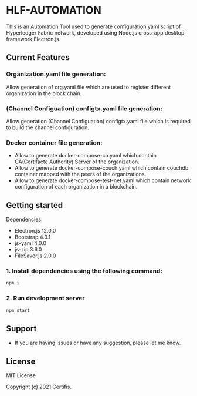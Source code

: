 # HLF-AUTOMATION

This is an Automation Tool used to generate configuration yaml script of Hyperledger Fabric network, developed using Node.js cross-app desktop framework Electron.js.

## Current Features

### Organization.yaml file generation:

Allow generation of org.yaml file which are used to register different organization in the block chain.

### (Channel Configuation) configtx.yaml file generation:

Allow generation (Channel Configuation) configtx.yaml file which is required to build the channel configuration.

### Docker container file generation:

* Allow to generate docker-compose-ca.yaml which contain CA(Certifacte Authority) Server of the organization.
* Allow to generate docker-compose-couch.yaml which contain couchdb container mapped with the peers of the organizations.
* Allow to generate docker-compose-test-net.yaml which contain network configuration of each organization in a blockchain.

## Getting started

Dependencies:
- Electron.js 12.0.0
- Bootstrap 4.3.1
- js-yaml 4.0.0
- js-zip 3.6.0
- FileSaver.js 2.0.0

### 1. Install dependencies using the following command:

```bash
npm i
```

### 2. Run development server
```bash
npm start
```
## Support

* If you are having issues or have any suggestion, please let me know.<gr>

## License
MIT License

Copyright (c) 2021 Certifis.
